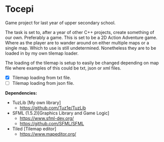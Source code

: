 # Tocepi

Game project for last year of upper secondary school.

The task is set to, after a year of other C++ projects, create something of our own. Preferably a game. 
This is set to be a 2D Action Adventure game. Where as the player are to wander around on either 
multiple maps or a single map. Which to use is still undetermined. Nonetheless they are to be loaded in by
my own tilemap loader.

The loading of the tilemap is setup to easily be changed depending on map file where examples of this could be txt, json or xml files.

- [x] Tilemap loading from txt file.
- [ ] Tilemap loading from json file.

**Dependencies:**
- TuzLib [My own library]
	- https://github.com/Tuz1e/TuzLib
- SFML (1.5.2)[Graphics Library and Game Logic]
	- https://www.sfml-dev.org/
	- https://github.com/SFML/SFML
- Tiled [Tilemap editor]
	- https://www.mapeditor.org/
	